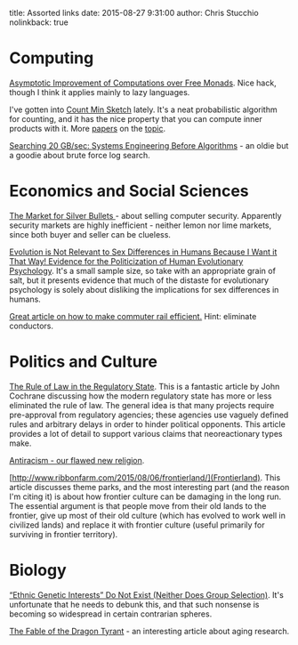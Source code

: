 title: Assorted links
date: 2015-08-27 9:31:00
author: Chris Stucchio
nolinkback: true

# Computing

[Asymptotic Improvement of Computations over Free Monads](http://www.janis-voigtlaender.eu/papers/AsymptoticImprovementOfComputationsOverFreeMonads.pdf). Nice hack, though I think it applies mainly to lazy languages.

I've gotten into [Count Min Sketch](https://7797b024-a-62cb3a1a-s-sites.googlegroups.com/site/countminsketch/cm-latin.pdf) lately. It's a neat probabilistic algorithm for counting, and it has the nice property that you can compute inner products with it. More [papers](http://www.aclweb.org/anthology/D12-1100) on the [topic](http://dimacs.rutgers.edu/~graham/pubs/papers/cmencyc.pdf).

[Searching 20 GB/sec: Systems Engineering Before Algorithms](http://blog.scalyr.com/2014/05/searching-20-gbsec-systems-engineering-before-algorithms/) - an oldie but a goodie about brute force log search.

# Economics and Social Sciences

[The Market for Silver Bullets ](http://iang.org/papers/market_for_silver_bullets.html) - about selling computer security. Apparently security markets are highly inefficient - neither lemon nor lime markets, since both buyer and seller can be clueless.

[Evolution is Not Relevant to Sex Differences in Humans Because I Want it That Way! Evidence for the Politicization of Human Evolutionary Psychology](http://www.evostudies.org/pdf/GeherVol2Iss1.pdf). It's a small sample size, so take with an appropriate grain of salt, but it presents evidence that much of the distaste for evolutionary psychology is solely about disliking the implications for sex differences in humans.

[Great article on how to make commuter rail efficient.](https://pedestrianobservations.wordpress.com/2015/07/26/why-labor-efficiency-is-important/) Hint: eliminate conductors.

# Politics and Culture

[The Rule of Law in the Regulatory State](http://johnhttp://dimacs.rutgers.edu/~graham/pubs/papers/cmencyc.pdfhcochrane.blogspot.in/2015/08/rule-of-law-in-regulatory-state.html). This is a fantastic article by John Cochrane discussing how the modern regulatory state has more or less eliminated the rule of law. The general idea is that many projects require pre-approval from regulatory agencies; these agencies use vaguely defined rules and arbitrary delays in order to hinder political opponents. This article provides a lot of detail to support various claims that neoreactionary types make.

[Antiracism - our flawed new religion](http://www.thedailybeast.com/articles/2015/07/27/antiracism-our-flawed-new-religion.html).

[http://www.ribbonfarm.com/2015/08/06/frontierland/](Frontierland). This article discusses theme parks, and the most interesting part (and the reason I'm citing it) is about how frontier culture can be damaging in the long run. The essential argument is that people move from their old lands to the frontier, give up most of their old culture (which has evolved to work well in civilized lands) and replace it with frontier culture (useful primarily for surviving in frontier territory).

# Biology

[“Ethnic Genetic Interests” Do Not Exist (Neither Does Group Selection)](https://jaymans.wordpress.com/2015/08/02/ethnic-genetic-interests-do-not-exist-neither-does-group-selection/). It's unfortunate that he needs to debunk this, and that such nonsense is becoming so widespread in certain contrarian spheres.

[The Fable of the Dragon Tyrant](http://www.nickbostrom.com/fable/dragon.html) - an interesting article about aging research.
